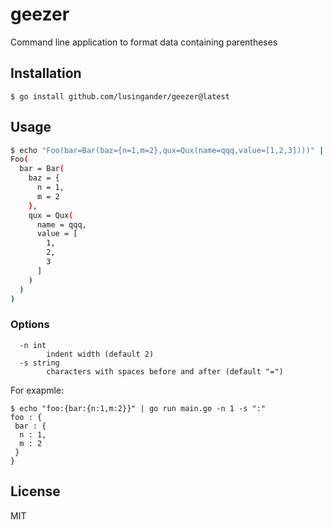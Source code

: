 # geezer

Command line application to format data containing parentheses

## Installation

`$ go install github.com/lusingander/geezer@latest`

## Usage

```sh
$ echo "Foo(bar=Bar(baz={n=1,m=2},qux=Qux(name=qqq,value=[1,2,3])))" | geezer
Foo(
  bar = Bar(
    baz = {
      n = 1,
      m = 2
    },
    qux = Qux(
      name = qqq,
      value = [
        1,
        2,
        3
      ]
    )
  )
)
```

### Options

```
  -n int
        indent width (default 2)
  -s string
        characters with spaces before and after (default "=")
```

For exapmle:

```
$ echo "foo:{bar:{n:1,m:2}}" | go run main.go -n 1 -s ":" 
foo : {
 bar : {
  n : 1,
  m : 2
 }
}
```

## License

MIT
